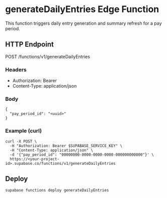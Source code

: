 # generateDailyEntries Edge Function

This function triggers daily entry generation and summary refresh for a pay period.

## HTTP Endpoint

POST /functions/v1/generateDailyEntries

### Headers
- Authorization: Bearer <service-role-key>
- Content-Type: application/json

### Body
```
{
  "pay_period_id": "<uuid>"
}
```

### Example (curl)

```
curl -X POST \
  -H "Authorization: Bearer $SUPABASE_SERVICE_KEY" \
  -H "Content-Type: application/json" \
  -d '{"pay_period_id": "00000000-0000-0000-0000-000000000000"}' \
  https://<your-project-id>.supabase.co/functions/v1/generateDailyEntries
```

## Deploy

```
supabase functions deploy generateDailyEntries
``` 